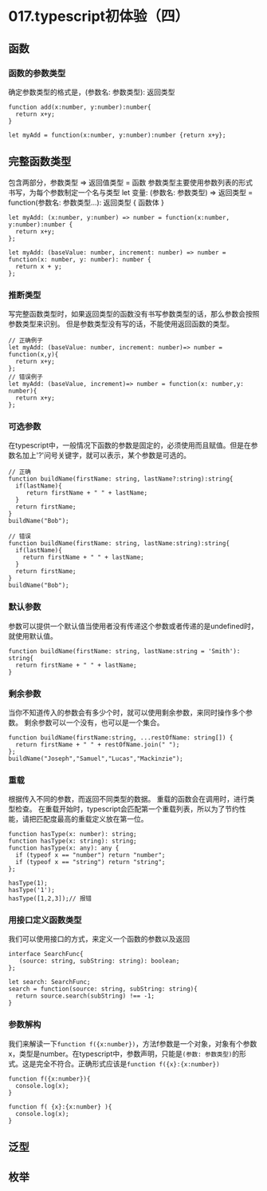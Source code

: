# 017.typescript初体验（四）

## 函数

### 函数的参数类型

确定参数类型的格式是，(参数名: 参数类型): 返回类型

```tsx
function add(x:number, y:number):number{
  return x+y;
}

let myAdd = function(x:number, y:number):number {return x+y};
```

## 完整函数类型

包含两部分，参数类型 => 返回值类型 = 函数
参数类型主要使用参数列表的形式书写，为每个参数制定一个名与类型
let 变量: (参数名: 参数类型) => 返回类型 = function(参数名: 参数类型...): 返回类型 { 函数体 }

```tsx
let myAdd: (x:number, y:number) => number = function(x:number, y:number):number {
  return x+y;
};

let myAdd: (baseValue: number, increment: number) => number = function(x: number, y: number): number {
  return x + y;
};
```

### 推断类型

写完整函数类型时，如果返回类型的函数没有书写参数类型的话，那么参数会按照参数类型来识别。
但是参数类型没有写的话，不能使用返回函数的类型。

```tsx
// 正确例子
let myAdd: (baseValue: number, increment: number)=> number = function(x,y){
  return x+y;
};
// 错误例子
let myAdd: (baseValue, increment)=> number = function(x: number,y: number){
  return x+y;
};
```

### 可选参数

在typescript中，一般情况下函数的参数是固定的，必须使用而且赋值。但是在参数名加上'?'问号关键字，就可以表示，某个参数是可选的。

```tsx
// 正确
function buildName(firstName: string, lastName?:string):string{
  if(lastName){
     return firstName + " " + lastName;
  }
  return firstName;
}
buildName("Bob");

// 错误
function buildName(firstName: string, lastName:string):string{
  if(lastName){
    return firstName + " " + lastName;
  }
  return firstName;
}
buildName("Bob");
```

### 默认参数

参数可以提供一个默认值当使用者没有传递这个参数或者传递的是undefined时，就使用默认值。

```tsx
function buildName(firstName: string, lastName:string = 'Smith'): string{
  return firstName + " " + lastName;
}
```

### 剩余参数

当你不知道传入的参数会有多少个时，就可以使用剩余参数，来同时操作多个参数。
剩余参数可以一个没有，也可以是一个集合。

```tsx
function buildName(firstName:string, ...restOfName: string[]) {
  return firstName + " " + restOfName.join(" ");
};
buildName("Joseph","Samuel","Lucas","Mackinzie");
```

### 重载

根据传入不同的参数，而返回不同类型的数据。
重载的函数会在调用时，进行类型检查。
在重载开始时，typescript会匹配第一个重载列表，所以为了节约性能，请把匹配度最高的重载定义放在第一位。

```tsx
function hasType(x: number): string;
function hasType(x: string): string;
function hasType(x: any): any {
  if (typeof x == "number") return "number";
  if (typeof x == "string") return "string";
};

hasType(1);
hasType('1');
hasType([1,2,3]);// 报错
```

### 用接口定义函数类型

我们可以使用接口的方式，来定义一个函数的参数以及返回

```tsx
interface SearchFunc{
   (source: string, subString: string): boolean;
};

let search: SearchFunc;
search = function(source: string, subString: string){
  return source.search(subString) !== -1;
}
```

### 参数解构

我们来解读一下`function f({x:number})`，方法f参数是一个对象，对象有个参数x，类型是number。在typescript中，参数声明，只能是`(参数: 参数类型)`的形式。这是完全不符合。正确形式应该是`function f({x}:{x:number})`

```tsx
function f({x:number}){
  console.log(x);
}

function f( {x}:{x:number} ){
  console.log(x);
}
```

## 泛型

## 枚举
